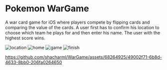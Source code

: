 # Pokemon WarGame
A war card game for iOS where players compete by flipping cards and comparing the value of the cards. 
A user first has to confirm his location to choose which team he plays for and then enter his name. 
The user with the highest score wins.



![location](https://github.com/shacharml/WarGame/assets/68264925/17e6d0c2-1709-4f56-b253-fa04bc0e995f)
![home](https://github.com/shacharml/WarGame/assets/68264925/6828cbc0-ef02-4f33-a0b4-5c69c47e4662)
![game](https://github.com/shacharml/WarGame/assets/68264925/e8a516e5-cff3-4c24-98df-e3b47eb82404)
![finish](https://github.com/shacharml/WarGame/assets/68264925/7b848d5e-fe0b-432f-9e08-bb7b5bf692bc)




https://github.com/shacharml/WarGame/assets/68264925/49002f71-6b8d-4633-8bb0-206fa0264650

